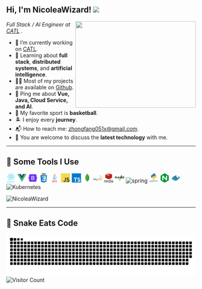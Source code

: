 <h2>Hi, I'm NicoleaWizard! <img src="https://github.githubassets.com/images/mona-whisper.gif" height="24" /></h2>
<img align='right' src="https://media.giphy.com/media/qgQUggAC3Pfv687qPC/giphy.gif" width="320" height="230"/>
<p><em>Full Stack / AI Engineer at <a href="https://www.catl.com/">CATL</a> .</em>

<ul>
<li>🔭 I’m currently working on <a href="https://www.catl.com/">CATL</a>.</li>
<li>🧐 Learning about <strong>full stack</strong>, <strong>distributed systems</strong>, and <strong>artificial intelligence</strong>.</li>
<li>👨‍💻 Most of my projects are available on <a href="https://github.com/NicoleaWizard">Github</a>.</li>
<li>💬 Ping me about <strong>Vue, Java, Cloud Service, and AI</strong>.</li>
<li>🏀 My favorite sport is <strong>basketball</strong>.</li>
<li>🏝️ I enjoy every <strong>journey</strong>.</li>
<li>📬 How to reach me: <a href="https://gmail.com">zhongfang051x@gmail.com</a>.</li>
<li>🎉 You are welcome to discuss the <strong>latest technology</strong> with me.</li>
</ul>

-----
<h2>🚀 Some Tools I Use</h2>
<p align="left">
<img src="https://raw.githubusercontent.com/devicons/devicon/master/icons/react/react-original-wordmark.svg" alt="react" width="25" height="25" />
<img src="https://raw.githubusercontent.com/devicons/devicon/master/icons/vuejs/vuejs-original.svg" alt="vue" width="25" height="25" />
<img src="https://raw.githubusercontent.com/devicons/devicon/master/icons/bootstrap/bootstrap-plain.svg" alt="bootstrap" width="25" height="25" />
<img src="https://raw.githubusercontent.com/devicons/devicon/master/icons/css3/css3-original-wordmark.svg" alt="css3" width="25" height="25" />
<img src="https://raw.githubusercontent.com/devicons/devicon/master/icons/java/java-original-wordmark.svg" alt="java" width="25" height="25" />
<img src="https://raw.githubusercontent.com/devicons/devicon/master/icons/javascript/javascript-original.svg" alt="javascript" width="25" height="25" />
<img src="https://raw.githubusercontent.com/devicons/devicon/master/icons/typescript/typescript-original.svg" alt="typescript" width="25" height="25" />
<img src="https://raw.githubusercontent.com/devicons/devicon/master/icons/mongodb/mongodb-original.svg" alt="mongodb" width="25" height="25" />
<img src="https://raw.githubusercontent.com/devicons/devicon/master/icons/mysql/mysql-original-wordmark.svg" alt="mysql" width="25" height="25" />
<img src="https://raw.githubusercontent.com/devicons/devicon/master/icons/redis/redis-original-wordmark.svg" alt="redis" width="25" height="25" />
<img src="https://raw.githubusercontent.com/devicons/devicon/master/icons/nodejs/nodejs-original-wordmark.svg" alt="nodejs" width="25" height="25" />
<img src="https://www.vectorlogo.zone/logos/springio/springio-icon.svg" alt="spring" width="25" height="25" />
<img src="https://raw.githubusercontent.com/devicons/devicon/master/icons/python/python-original-wordmark.svg" alt="python" width="25" height="25" />
<img src="https://raw.githubusercontent.com/devicons/devicon/master/icons/nginx/nginx-original.svg" alt="nginx" width="25" height="25" />
<img src="https://raw.githubusercontent.com/devicons/devicon/master/icons/docker/docker-original.svg" alt="Docker" width="25" height="25" />
<img src="https://www.vectorlogo.zone/logos/kubernetes/kubernetes-icon.svg" alt="Kubernetes" width="25" height="25" />
</p>
<img src="https://github-readme-stats.vercel.app/api?username=NicoleaWizard&show_icons=true&count_private=true" alt="NicoleaWizard" />

----
<h2>🐍 Snake Eats Code</h2>

![暗色贪吃蛇代码贡献图](https://raw.githubusercontent.com/NicoleaWizard/NicoleaWizard/refs/heads/output/github-contribution-grid-snake.svg%20dist/github-contribution-grid-snake-dark.svg)
![Visitor Count](https://visitor-badge.laobi.icu/badge?page_id=NicoleaWizard.NicoleaWizard)

